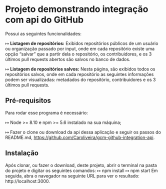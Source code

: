 # Projeto demonstrando integração com api do GitHub

Possui as seguintes funcionalidades:

↦ **Listagem de repositórios:** Exibidos repositórios públicos de um usuário ou organização passado por input, onde em cada repositório existe uma opção “salvar” que a partir dela o repositório, os contribuidores, e os 3 últimos pull requests abertos são salvos no banco de dados.

↦ **Listagem de repositórios salvos:** Nesta página, são exibidos todos os repositórios salvos, onde em cada repositório as seguintes informações podem ser visualizadas: metadados do repositório, contribuidores e os 3 últimos pull requests.

## Pré-requisitos

Para rodar esse programa é necessário:

↦ Node >= 8.10 e npm >= 5.6 instalado na sua máquina;

↦ Fazer o clone ou download da api dessa aplicação e seguir os passos do README.md, https://github.com/Caroliveira/gcm-github-integration-api.

## Instalação

Após clonar, ou fazer o download, deste projeto, abrir o terminal na pasta do projeto e digitar os seguintes comandos:
↦ npm install
↦ npm start
Em seguida, abra o navegador na seguinte URL para ver o resultado: http://localhost:3000.
